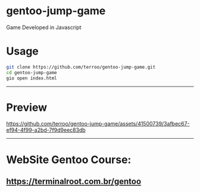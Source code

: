 # gentoo-jump-game
Game Developed in Javascript

# Usage

```sh
git clone https://github.com/terroo/gentoo-jump-game.git
cd gentoo-jump-game
gio open index.html
```

---

# Preview

https://github.com/terroo/gentoo-jump-game/assets/41500739/3afbec67-ef94-4f99-a2bd-7f9d9eec83db

---

# WebSite Gentoo Course: 
## <https://terminalroot.com.br/gentoo>
